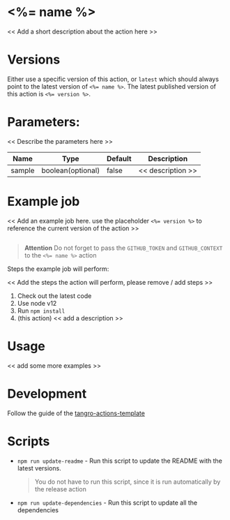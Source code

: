 # <%= name %>

<< Add a short description about the action here >>

# Versions

Either use a specific version of this action, or `latest` which should always point to the latest version of `<%= name %>`. The latest published version of this action is `<%= version %>`.

# Parameters:

<< Describe the parameters here >>

| Name   | Type              | Default | Description       |
| ------ | ----------------- | ------- | ----------------- |
| sample | boolean(optional) | false   | << description >> |

# Example job

<< Add an example job here. use the placeholder `<%= version %>` to reference the current version of the action >>

```yml

```

> **Attention** Do not forget to pass the `GITHUB_TOKEN` and `GITHUB_CONTEXT` to the `<%= name %>` action

Steps the example job will perform:

<< Add the steps the action will perform, please remove / add steps >>

1. Check out the latest code
2. Use node v12
3. Run `npm install`
4. (this action) << add a description >>

# Usage

<< add some more examples >>

# Development

Follow the guide of the [tangro-actions-template](https://github.com/tangro/tangro-actions-template)

# Scripts

- `npm run update-readme` - Run this script to update the README with the latest versions.

  > You do not have to run this script, since it is run automatically by the release action

- `npm run update-dependencies` - Run this script to update all the dependencies
